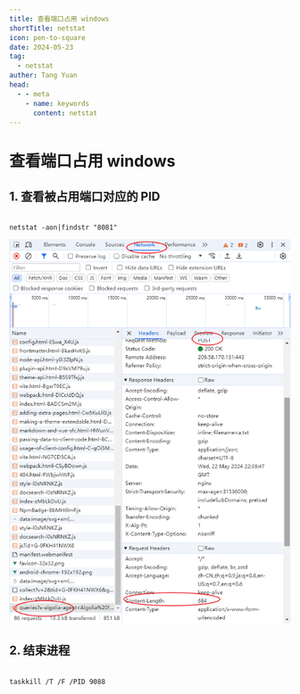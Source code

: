 ```yaml
---
title: 查看端口占用 windows
shortTitle: netstat
icon: pen-to-square
date: 2024-05-23
tag:
  - netstat
auther: Tang Yuan
head:
  - - meta
    - name: keywords
      content: netstat
---
```


# 查看端口占用 windows

## 1. 查看被占用端口对应的 PID

```shell

netstat -aon|findstr "8081"

```

![图片](./image/post.png)

## 2. 结束进程

```shell

taskkill /T /F /PID 9088 

```